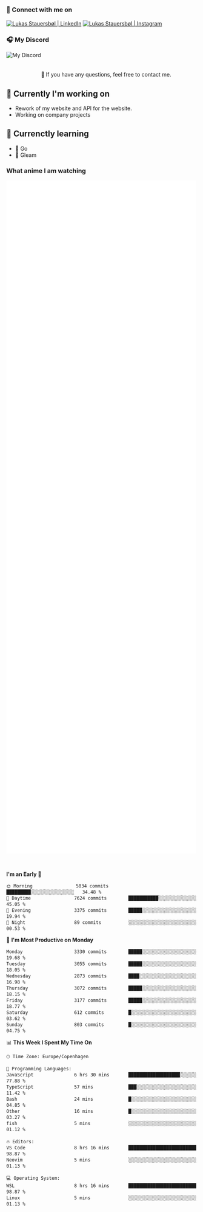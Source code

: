 ### 🔗 Connect with me on
<a href="https://www.instagram.com/lukas_stauersbol" target="_blank"><img align="center" src="https://raw.githubusercontent.com/stauersbol/stauersbol/main/images/instagram.svg" alt="Lukas Stauersbøl | LinkedIn" width="30px"/></a>
<a href="https://www.linkedin.com/in/lukas-stauersbol/" target="_blank"><img align="center" src="https://raw.githubusercontent.com/stauersbol/stauersbol/main/images/linkedin.svg" alt="Lukas Stauersbøl | Instagram" width="30px"/></a>

<p align="center">
 <h3>🎧 My Discord</h3>
 <img align="left" height="55px" src="https://discord.c99.nl/widget/theme-2/147806323323568128.png" alt="My Discord" />
</p>

<br/>
<br/>
<br/>
💬 If you have any questions, feel free to contact me.

## 🔭 Currently I'm working on
- Rework of my website and API for the website.
- Working on company projects
 
## 🌱 Currenctly learning
- 💙 Go
- 💜 Gleam

### What anime I am watching
<a href="https://anilist.co/user/slashiy/" align="center"><img align="center" width="500px" src="metrics.plugin.personal.anilist.svg" /></a>

<br/>

<!--START_SECTION:waka-->
**I'm an Early 🐤** 

```text
🌞 Morning                5834 commits        █████████░░░░░░░░░░░░░░░░   34.48 % 
🌆 Daytime                7624 commits        ███████████░░░░░░░░░░░░░░   45.05 % 
🌃 Evening                3375 commits        █████░░░░░░░░░░░░░░░░░░░░   19.94 % 
🌙 Night                  89 commits          ░░░░░░░░░░░░░░░░░░░░░░░░░   00.53 % 
```
📅 **I'm Most Productive on Monday** 

```text
Monday                   3330 commits        █████░░░░░░░░░░░░░░░░░░░░   19.68 % 
Tuesday                  3055 commits        █████░░░░░░░░░░░░░░░░░░░░   18.05 % 
Wednesday                2873 commits        ████░░░░░░░░░░░░░░░░░░░░░   16.98 % 
Thursday                 3072 commits        █████░░░░░░░░░░░░░░░░░░░░   18.15 % 
Friday                   3177 commits        █████░░░░░░░░░░░░░░░░░░░░   18.77 % 
Saturday                 612 commits         █░░░░░░░░░░░░░░░░░░░░░░░░   03.62 % 
Sunday                   803 commits         █░░░░░░░░░░░░░░░░░░░░░░░░   04.75 % 
```


📊 **This Week I Spent My Time On** 

```text
🕑︎ Time Zone: Europe/Copenhagen

💬 Programming Languages: 
JavaScript               6 hrs 30 mins       ███████████████████░░░░░░   77.88 % 
TypeScript               57 mins             ███░░░░░░░░░░░░░░░░░░░░░░   11.42 % 
Bash                     24 mins             █░░░░░░░░░░░░░░░░░░░░░░░░   04.85 % 
Other                    16 mins             █░░░░░░░░░░░░░░░░░░░░░░░░   03.27 % 
fish                     5 mins              ░░░░░░░░░░░░░░░░░░░░░░░░░   01.12 % 

🔥 Editors: 
VS Code                  8 hrs 16 mins       █████████████████████████   98.87 % 
Neovim                   5 mins              ░░░░░░░░░░░░░░░░░░░░░░░░░   01.13 % 

💻 Operating System: 
WSL                      8 hrs 16 mins       █████████████████████████   98.87 % 
Linux                    5 mins              ░░░░░░░░░░░░░░░░░░░░░░░░░   01.13 % 
```


<!--END_SECTION:waka-->

